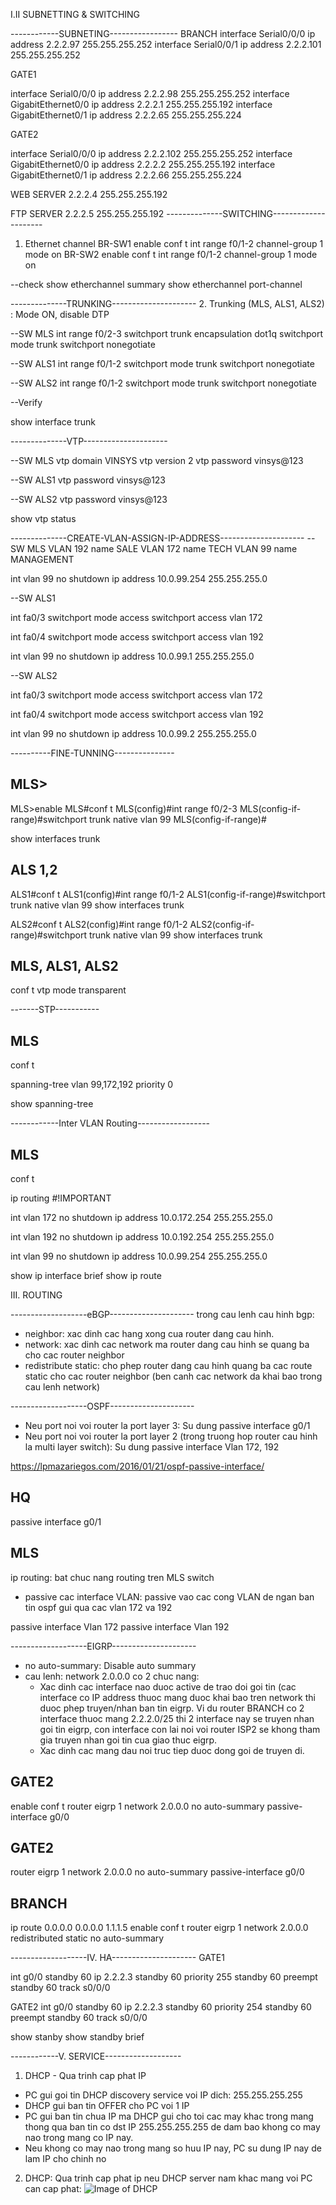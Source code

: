 I.II SUBNETTING & SWITCHING

------------SUBNETING-----------------
BRANCH
interface Serial0/0/0
ip address 2.2.2.97 255.255.255.252
interface Serial0/0/1
ip address 2.2.2.101 255.255.255.252

GATE1

interface Serial0/0/0 
ip address 2.2.2.98 255.255.255.252
interface GigabitEthernet0/0
ip address 2.2.2.1 255.255.255.192
interface GigabitEthernet0/1
ip address 2.2.2.65 255.255.255.224

GATE2

interface Serial0/0/0 
ip address 2.2.2.102 255.255.255.252
interface GigabitEthernet0/0
ip address 2.2.2.2 255.255.255.192
interface GigabitEthernet0/1
ip address 2.2.2.66 255.255.255.224

WEB SERVER
2.2.2.4
255.255.255.192

FTP SERVER
2.2.2.5
255.255.255.192
--------------SWITCHING---------------------
1. Ethernet channel
BR-SW1
enable
conf t
int range f0/1-2
channel-group 1 mode on
BR-SW2
enable
conf t
int range f0/1-2
channel-group 1 mode on

--check
show etherchannel summary
show etherchannel port-channel

--------------TRUNKING---------------------
2. Trunking (MLS, ALS1, ALS2) : Mode ON, disable DTP

--SW MLS
int range f0/2-3
switchport trunk encapsulation dot1q 
switchport mode trunk
switchport nonegotiate

--SW ALS1
int range f0/1-2
switchport mode trunk
switchport nonegotiate

--SW ALS2
int range f0/1-2
switchport mode trunk
switchport nonegotiate

--Verify

show interface trunk

--------------VTP---------------------

--SW MLS
vtp domain VINSYS
vtp version 2
vtp password vinsys@123

--SW ALS1
vtp password vinsys@123

--SW ALS2
vtp password vinsys@123

show vtp status

--------------CREATE-VLAN-ASSIGN-IP-ADDRESS---------------------
--SW MLS
VLAN 192
  name SALE
VLAN 172
  name TECH
VLAN 99
  name MANAGEMENT

int vlan 99
no shutdown
ip address 10.0.99.254 255.255.255.0

--SW ALS1

int fa0/3
switchport mode access
switchport access vlan 172

int fa0/4
switchport mode access
switchport access vlan 192

int vlan 99
no shutdown
ip address 10.0.99.1 255.255.255.0

--SW ALS2

int fa0/3
switchport mode access
switchport access vlan 172

int fa0/4
switchport mode access
switchport access vlan 192

int vlan 99
no shutdown
ip address 10.0.99.2 255.255.255.0

----------FINE-TUNNING---------------
## MLS>
MLS>enable
MLS#conf t
MLS(config)#int range f0/2-3
MLS(config-if-range)#switchport trunk native vlan 99
MLS(config-if-range)#

show interfaces trunk 

## ALS 1,2
ALS1#conf t
ALS1(config)#int range f0/1-2
ALS1(config-if-range)#switchport trunk native vlan 99
show interfaces trunk 


ALS2#conf t
ALS2(config)#int range f0/1-2
ALS2(config-if-range)#switchport trunk native vlan 99
show interfaces trunk 


## MLS, ALS1, ALS2
conf t
vtp mode transparent

-------STP-----------

## MLS

conf t

spanning-tree vlan 99,172,192 priority 0

show spanning-tree

------------Inter VLAN Routing------------------

## MLS

conf t

ip routing #!IMPORTANT

int vlan 172
no shutdown
ip address 10.0.172.254 255.255.255.0

int vlan 192
no shutdown
ip address 10.0.192.254 255.255.255.0

int vlan 99
no shutdown
ip address 10.0.99.254 255.255.255.0

show ip interface brief
show ip route


III. ROUTING

-------------------eBGP---------------------
trong cau lenh cau hinh bgp: 

- neighbor: xac dinh cac hang xong cua router dang cau hinh.
- network: xac dinh cac network ma router dang cau hinh se quang ba cho cac router neighbor
- redistribute static: cho phep router dang cau hinh quang ba cac route static cho cac router neighbor (ben canh cac network da khai bao trong cau lenh network)

-------------------OSPF---------------------

- Neu port noi voi router la port layer 3: Su dung passive interface g0/1
- Neu port noi voi router la port layer 2 (trong truong hop router cau hinh la multi layer switch): Su dung passive interface Vlan 172, 192

https://lpmazariegos.com/2016/01/21/ospf-passive-interface/

## HQ

passive interface g0/1

## MLS

ip routing: bat chuc nang routing tren MLS switch
- passive cac interface VLAN: passive vao cac cong VLAN de ngan ban tin ospf gui qua cac vlan 172 va 192

passive interface Vlan 172
passive interface Vlan 192

-------------------EIGRP---------------------
- no auto-summary: Disable auto summary
- cau lenh: network 2.0.0.0 co 2 chuc nang:
  - Xac dinh cac interface nao duoc active de trao doi goi tin (cac interface co IP address thuoc mang duoc khai bao tren network thi duoc phep truyen/nhan ban tin eigrp. Vi du router BRANCH co 2 interface thuoc mang 2.2.2.0/25 thi 2 interface nay se truyen nhan goi tin eigrp, con interface con lai noi voi router ISP2 se khong tham gia truyen nhan goi tin cua giao thuc eigrp.
  - Xac dinh cac mang dau noi truc tiep duoc dong goi de truyen di.
  
## GATE2
enable
conf t
router eigrp 1
  network 2.0.0.0
  no auto-summary
  passive-interface g0/0

## GATE2
router eigrp 1
  network 2.0.0.0
  no auto-summary
  passive-interface g0/0

## BRANCH

ip route 0.0.0.0 0.0.0.0 1.1.1.5
enable
conf t 
router eigrp 1
  network 2.0.0.0
  redistributed static
  no auto-summary
  
  -------------------IV. HA---------------------
  GATE1
  
  int g0/0
    standby 60 ip 2.2.2.3
    standby 60 priority 255
    standby 60 preempt
    standby 60 track s0/0/0
  
  GATE2
  int g0/0
    standby 60 ip 2.2.2.3
    standby 60 priority 254
    standby 60 preempt
    standby 60 track s0/0/0
    
 show stanby
 show standby brief
 
 ------------V. SERVICE-------------------
 
 1. DHCP - Qua trinh cap phat IP
  - PC gui goi tin DHCP discovery service voi IP dich: 255.255.255.255
  - DHCP gui ban tin OFFER cho PC voi 1 IP
  - PC gui ban tin chua IP ma DHCP gui cho toi cac may khac trong mang 
  thong qua ban tin co dst IP 255.255.255.255 de dam bao khong co may nao trong mang
  co IP nay.
  - Neu khong co may nao trong mang so huu IP nay, PC su dung IP nay de lam IP cho chinh no
  2. DHCP: Qua trinh cap phat ip neu DHCP server nam khac mang voi PC can cap phat:
  ![Image of DHCP](https://lh6.googleusercontent.com/TdFv6hDlNzsjl92LALZlxmkZ3FVT1qURviyMt-M-o_ZlplO9AcvUE5oOaDNmdI74ArOLgleQzdZsOA=w710-h740-rw)


